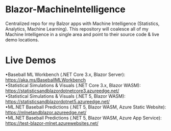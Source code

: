 # Blazor-MachineIntelligence
Centralized repo for my Balzor apps with Machine Intelligence (Statistics, Analytics, Machine Learning). This repository will coalesce all of my Machine Intelligence in a single area and point to their source code & live demo locations.

# Live Demos
•Baseball ML Workbench (.NET Core 3.x, Blazor Server): https://aka.ms/BaseballMLWorkbench  
•Statistical Simulations & Visuals (.NET Core 3.x, Blazor WASM): https://statisticsandblazordotnetcore3.azureedge.net/  
•Statistical Simulations & Visuals (.NET 5, Blazor WASM): https://statisticsandblazordotnet5.azureedge.net/  
•ML.NET Baseball Predictions (.NET 5, Blazor WASM, Azure Static Website): https://mlnetandblazor.azureedge.net/  
•ML.NET Baseball Predictions (.NET 5, Blazor WASM, Azure App Service): https://test-blazor-mlnet.azurewebsites.net/  
